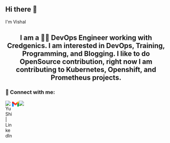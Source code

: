 ## Hi there 👋
I'm Vishal


<h2 align="center">
I am a 👨‍💻 DevOps Engineer working with Credgenics. I am interested in DevOps, Training, Programming, and Blogging. I like to do OpenSource contribution, right now I am contributing to Kubernetes, Openshift, and Prometheus projects.</h2> 


### 🤝 Connect with me:

<a href="https://www.linkedin.com/in/vishal-goel-1253a4201/"><img align="left" src="https://raw.githubusercontent.com/yushi1007/yushi1007/main/images/linkedin.svg" alt="Yu Shi | LinkedIn" width="21px"/></a>

<a href="https://www.linkedin.com/in/vishal-goel-1253a4201/"><img align="left" src="https://github.com/vishal2088/vishal2088/blob/main/images/gmail.png" alt="Yu Shi | LinkedIn" width="21px"/></a>


<img src="https://www.linkedin.com/in/vishal-goel-1253a4201/" />
</br>


